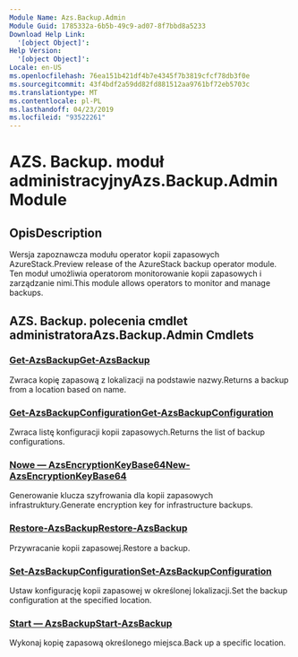 ```yaml
---
Module Name: Azs.Backup.Admin
Module Guid: 1785332a-6b5b-49c9-ad07-8f7bbd8a5233
Download Help Link:
  '[object Object]': 
Help Version:
  '[object Object]': 
Locale: en-US
ms.openlocfilehash: 76ea151b421df4b7e4345f7b3819cfcf78db3f0e
ms.sourcegitcommit: 43f4bdf2a59dd82fd881512aa9761bf72eb5703c
ms.translationtype: MT
ms.contentlocale: pl-PL
ms.lasthandoff: 04/23/2019
ms.locfileid: "93522261"
---
```

# <span data-ttu-id="8612c-101">AZS. Backup. moduł administracyjny</span><span class="sxs-lookup"><span data-stu-id="8612c-101">Azs.Backup.Admin Module</span></span>
## <span data-ttu-id="8612c-102">Opis</span><span class="sxs-lookup"><span data-stu-id="8612c-102">Description</span></span>
<span data-ttu-id="8612c-103">Wersja zapoznawcza modułu operator kopii zapasowych AzureStack.</span><span class="sxs-lookup"><span data-stu-id="8612c-103">Preview release of the AzureStack backup operator module.</span></span>  <span data-ttu-id="8612c-104">Ten moduł umożliwia operatorom monitorowanie kopii zapasowych i zarządzanie nimi.</span><span class="sxs-lookup"><span data-stu-id="8612c-104">This module allows operators to monitor and manage backups.</span></span>

## <span data-ttu-id="8612c-105">AZS. Backup. polecenia cmdlet administratora</span><span class="sxs-lookup"><span data-stu-id="8612c-105">Azs.Backup.Admin Cmdlets</span></span>
### [<span data-ttu-id="8612c-106">Get-AzsBackup</span><span class="sxs-lookup"><span data-stu-id="8612c-106">Get-AzsBackup</span></span>](Get-AzsBackup.md)
<span data-ttu-id="8612c-107">Zwraca kopię zapasową z lokalizacji na podstawie nazwy.</span><span class="sxs-lookup"><span data-stu-id="8612c-107">Returns a backup from a location based on name.</span></span>

### [<span data-ttu-id="8612c-108">Get-AzsBackupConfiguration</span><span class="sxs-lookup"><span data-stu-id="8612c-108">Get-AzsBackupConfiguration</span></span>](Get-AzsBackupConfiguration.md)
<span data-ttu-id="8612c-109">Zwraca listę konfiguracji kopii zapasowych.</span><span class="sxs-lookup"><span data-stu-id="8612c-109">Returns the list of backup configurations.</span></span>

### [<span data-ttu-id="8612c-110">Nowe — AzsEncryptionKeyBase64</span><span class="sxs-lookup"><span data-stu-id="8612c-110">New-AzsEncryptionKeyBase64</span></span>](New-AzsEncryptionKeyBase64.md)
<span data-ttu-id="8612c-111">Generowanie klucza szyfrowania dla kopii zapasowych infrastruktury.</span><span class="sxs-lookup"><span data-stu-id="8612c-111">Generate encryption key for infrastructure backups.</span></span>

### [<span data-ttu-id="8612c-112">Restore-AzsBackup</span><span class="sxs-lookup"><span data-stu-id="8612c-112">Restore-AzsBackup</span></span>](Restore-AzsBackup.md)
<span data-ttu-id="8612c-113">Przywracanie kopii zapasowej.</span><span class="sxs-lookup"><span data-stu-id="8612c-113">Restore a backup.</span></span>

### [<span data-ttu-id="8612c-114">Set-AzsBackupConfiguration</span><span class="sxs-lookup"><span data-stu-id="8612c-114">Set-AzsBackupConfiguration</span></span>](Set-AzsBackupConfiguration.md)
<span data-ttu-id="8612c-115">Ustaw konfigurację kopii zapasowej w określonej lokalizacji.</span><span class="sxs-lookup"><span data-stu-id="8612c-115">Set the backup configuration at the specified location.</span></span>

### [<span data-ttu-id="8612c-116">Start — AzsBackup</span><span class="sxs-lookup"><span data-stu-id="8612c-116">Start-AzsBackup</span></span>](Start-AzsBackup.md)
<span data-ttu-id="8612c-117">Wykonaj kopię zapasową określonego miejsca.</span><span class="sxs-lookup"><span data-stu-id="8612c-117">Back up a specific location.</span></span>

